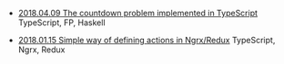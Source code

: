 - [2018.04.09 The countdown problem implemented in TypeScript](https://github.com/marcinnajder/misc/2018_04_09_countdown-problem-in-typescript) TypeScript, FP, Haskell

- [2018.01.15 Simple way of defining actions in Ngrx/Redux](https://github.com/marcinnajder/misc/2018_01_15_simple-way-of-defining-actions) TypeScript, Ngrx, Redux


